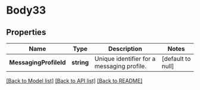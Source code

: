 # Body33

## Properties
Name | Type | Description | Notes
------------ | ------------- | ------------- | -------------
**MessagingProfileId** | **string** | Unique identifier for a messaging profile. | [default to null]

[[Back to Model list]](../README.md#documentation-for-models) [[Back to API list]](../README.md#documentation-for-api-endpoints) [[Back to README]](../README.md)

